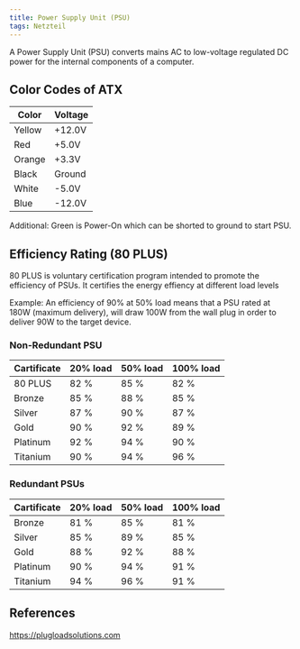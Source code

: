 ```yaml
---
title: Power Supply Unit (PSU)
tags: Netzteil
---
```

A Power Supply Unit (PSU) converts mains AC to low-voltage regulated DC power for the internal components of a computer.


## Color Codes of ATX 

| Color  | Voltage |
|--------|---------|
| Yellow | +12.0V  |   
| Red    | +5.0V   |
| Orange | +3.3V   |
| Black  | Ground  |
| White  | -5.0V   |
| Blue   | -12.0V  |

Additional: Green is Power-On which can be shorted to ground to start PSU.


## Efficiency Rating (80 PLUS)
80 PLUS is voluntary certification program intended to promote the efficiency of PSUs. It certifies the energy effiency at different load levels 

Example: An efficiency of 90% at 50% load means that a PSU rated at 180W (maximum delivery), will draw 100W from the wall plug in order to deliver 90W to the target device.


### Non-Redundant PSU

| Cartificate | 20% load | 50% load | 100% load |
|-------------|----------|----------|-----------|
| 80 PLUS     | 82 %     | 85 %     |      82 % |
| Bronze      | 85 %     | 88 %     |      85 % | 
| Silver      | 87 %     | 90 %     |      87 % |
| Gold        | 90 %     | 92 %     |      89 % |
| Platinum    | 92 %     | 94 %     |      90 % |
| Titanium    | 90 %     | 94 %     |      96 % | 


### Redundant PSUs

| Cartificate | 20% load | 50% load | 100% load |
|-------------|----------|----------|-----------|
| Bronze      |     81 % |     85 % |      81 % |
| Silver      |     85 % |     89 % |      85 % |
| Gold        |     88 % |     92 % |      88 % |
| Platinum    |     90 % |     94 % |      91 % |
| Titanium    |     94 % |     96 % |      91 % |


## References
https://plugloadsolutions.com

